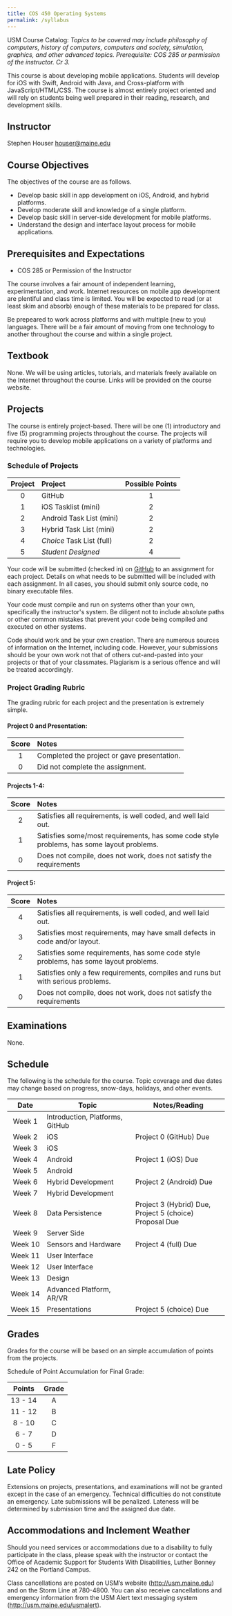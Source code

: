 ```yaml
---
title: COS 450 Operating Systems
permalink: /syllabus
---
```

USM Course Catalog: *Topics to be covered may include philosophy of computers, history of computers, computers and society, simulation, graphics, and other advanced topics. Prerequisite: COS 285 or permission of the instructor. Cr 3.*

This course is about developing mobile applications. Students will develop for iOS with Swift, Android with Java, and Cross-platform with JavaScript/HTML/CSS. The course is almost entirely project oriented and will rely on students being well prepared in their reading, research, and development skills.

<!--more-->

## Instructor
Stephen Houser <houser@maine.edu>

## Course Objectives
The objectives of the course are as follows.
* Develop basic skill in app development on iOS, Android, and hybrid platforms.
* Develop moderate skill and knowledge of a single platform.
* Develop basic skill in server-side development for mobile platforms.
* Understand the design and interface layout process for mobile applications.

## Prerequisites and Expectations
* COS 285 or Permission of the Instructor

The course involves a fair amount of independent learning, experimentation, and work. Internet resources on mobile app development are plentiful and class time is limited. You will be expected to read (or at least skim and absorb) enough of these materials to be prepared for class.

Be prepeared to work across platforms and with multiple (new to you) languages. There will be a fair amount of moving from one technology to another throughout the course and within a single project.

## Textbook
None. We will be using articles, tutorials, and materials freely available on the Internet throughout the course. Links will be provided on the course website.

## Projects
The course is entirely project-based. There will be one (1) introductory and five (5) programming projects throughout the course. The projects will require you to develop mobile applications on a variety of platforms and technologies.

### Schedule of Projects 

| Project   | Project               | Possible Points |
| :---: | :---                      | :---:           |
| 0   | GitHub                      |    1            |
| 1   | iOS Tasklist (mini)         |    2            |
| 2   | Android Task List (mini)    |    2            |
| 3   | Hybrid Task List (mini)     |    2            |          
| 4   | *Choice* Task List (full)   |    2            |          
| 5   | *Student Designed*          |    4            |          


Your code will be submitted (checked in) on [GitHub](https://classroom.github.com/classrooms/30673287-usm-cos-460-540-computer-networks) to an assignment for each project. Details on what needs to be submitted will be included with each assignment. In all cases, you should submit only source code, no binary executable files. 

Your code must compile and run on systems other than your own, specifically the instructor's system. Be diligent not to include absolute paths or other common mistakes that prevent your code being compiled and executed on other systems.

Code should work and be your own creation. There are numerous sources of information on the Internet, including code. However, your submissions should be your own work not that of others cut-and-pasted into your projects or that of your classmates. Plagiarism is a serious offence and will be treated accordingly.

### Project Grading Rubric
The grading rubric for each project and the presentation is extremely simple.

#### Project 0 and Presentation:

| Score | Notes |
| :---: | :---  |
| 1     | Completed the project or gave presentation. |
| 0     | Did not complete the assignment. |

#### Projects 1-4:

| Score | Notes |
| :---: | :---  |
| 2     | Satisfies all requirements, is well coded, and well laid out. |
| 1     | Satisfies some/most requirements, has some code style problems, has some layout problems. |
| 0     | Does not compile, does not work, does not satisfy the requirements |

#### Project 5:

| Score | Notes |
| :---: | :---  |
| 4     | Satisfies all requirements, is well coded, and well laid out. |
| 3     | Satisfies most requirements, may have small defects in code and/or layout. |
| 2     | Satisfies some requirements, has some code style problems, has some layout problems. |
| 1     | Satisfies only a few requirements, compiles and runs but with serious problems. |
| 0     | Does not compile, does not work, does not satisfy the requirements |

## Examinations 
None.

## Schedule

The following is the schedule for the course. Topic coverage and due dates may change based on progress, snow-days, holidays, and other events.

| Date | Topic | Notes/Reading |
| :---: | ---   | --- |
| Week&nbsp;1 	| Introduction, Platforms, GitHub |  |
| Week&nbsp;2  	| iOS | Project 0 (GitHub) Due |
| Week&nbsp;3  	| iOS |  |
| Week&nbsp;4  	| Android | Project 1 (iOS) Due |
| Week&nbsp;5  	| Android | |
| Week&nbsp;6  	| Hybrid Development |Project 2 (Android) Due |
| Week&nbsp;7 	| Hybrid Development | |
| Week&nbsp;8 	| Data Persistence | Project 3 (Hybrid) Due,<br/> Project 5 (choice) Proposal Due |
| Week&nbsp;9 	| Server Side | |
| Week&nbsp;10 	| Sensors and Hardware | Project 4 (full) Due |
| Week&nbsp;11 	| User Interface | |
| Week&nbsp;12 	| User Interface | |
| Week&nbsp;13 	| Design | |
| Week&nbsp;14 	| Advanced Platform, AR/VR | |
| Week&nbsp;15 	| Presentations | Project 5 (choice) Due |

## Grades
Grades for the course will be based on an simple accumulation of points from the projects.

Schedule of Point Accumulation for Final Grade:

| Points    | Grade |
| :---:     | :---: |
| 13 - 14   | A     |
| 11 - 12   | B     |
| 8 - 10    | C     |
| 6 - 7     | D     |
| 0 - 5     | F     |

## Late Policy
Extensions on projects, presentations, and examinations will not be granted except in the case of an emergency. Technical difficulties do not constitute an emergency. Late submissions will be penalized. Lateness will be determined by submission time and the assigned due date.

## Accommodations and Inclement Weather
Should you need services or accommodations due to a disability to fully participate in the class, please speak with the instructor or contact the Office of Academic Support for Students With Disabilities, Luther Bonney 242 on the Portland Campus.

Class cancellations are posted on USM’s website (http://usm.maine.edu) and on the Storm Line at 780-4800. You can also receive cancellations and emergency information from the USM Alert text messaging system (http://usm.maine.edu/usmalert).
